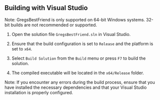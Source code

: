 
## Building with Visual Studio

Note: GregsBestFriend is only supported on 64-bit Windows systems. 32-bit builds are not recommended or supported.

1. Open the solution file `GregsBestFriend.sln` in Visual Studio.

2. Ensure that the build configuration is set to `Release` and the platform is set to `x64`.

3. Select `Build Solution` from the `Build` menu or press `F7` to build the solution.

4. The compiled executable will be located in the `x64/Release` folder.

Note: If you encounter any errors during the build process, ensure that you have installed the necessary dependencies and that your Visual Studio installation is properly configured.
